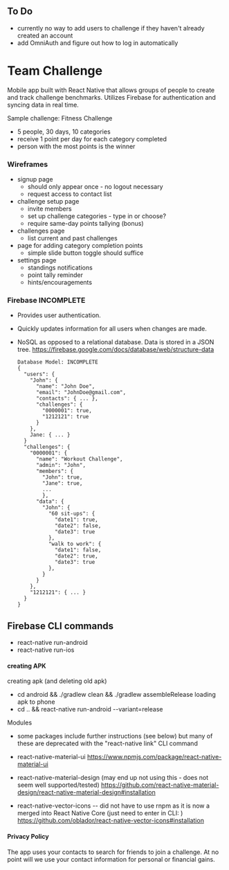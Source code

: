 ## To Do
- currently no way to add users to challenge if they haven't already created an account
- add OmniAuth and figure out how to log in automatically


# Team Challenge
Mobile app built with React Native that allows groups of people to create and track challenge benchmarks. Utilizes Firebase for authentication and syncing data in real time.

Sample challenge: Fitness Challenge
- 5 people, 30 days, 10 categories
- receive 1 point per day for each category completed
- person with the most points is the winner

### Wireframes
- signup page
  - should only appear once - no logout necessary
  - request access to contact list
- challenge setup page
  - invite members
  - set up challenge categories - type in or choose?
  - require same-day points tallying (bonus)
- challenges page
  - list current and past challenges
- page for adding category completion points
  - simple slide button toggle should suffice
- settings page
  - standings notifications
  - point tally reminder
  - hints/encouragements

### Firebase INCOMPLETE
- Provides user authentication.
- Quickly updates information for all users when changes are made.
- NoSQL as opposed to a relational database. Data is stored in a JSON tree.
https://firebase.google.com/docs/database/web/structure-data

      Database Model: INCOMPLETE
      {
        "users": {
          "John": {
            "name": "John Doe",
            "email": "JohnDoe@gmail.com",
            "contacts": { ... },
            "challenges": {
              "0000001": true,
              "1212121": true
            }
          },
          Jane: { ... }
        }
        "challenges": {
          "0000001": {
            "name": "Workout Challenge",
            "admin": "John",
            "members": {
              "John": true,
              "Jane": true,
              ...
              },
            "data": {
              "John": {
                "60 sit-ups": {
                  "date1": true,
                  "date2": false,
                  "date3": true
                },
                "walk to work": {
                  "date1": false,
                  "date2": true,
                  "date3": true
                },
              }
            }
          },
          "1212121": { ... }
        }
      }

## Firebase CLI commands
- react-native run-android
- react-native run-ios

#### creating APK
creating apk (and deleting old apk)
- cd android && ./gradlew clean && ./gradlew assembleRelease
loading apk to phone
- cd .. && react-native run-android --variant=release


Modules
- some packages include further instructions (see below) but many of these are
deprecated with the "react-native link" CLI command

- react-native-material-ui
https://www.npmjs.com/package/react-native-material-ui

- react-native-material-design (may end up not using this - does not seem well supported/tested)
https://github.com/react-native-material-design/react-native-material-design#installation


- react-native-vector-icons
   -- did not have to use rnpm as it is now a merged into React Native Core
   (just need to enter in CLI: <react-native link>)
https://github.com/oblador/react-native-vector-icons#installation


#### Privacy Policy
The app uses your contacts to search for friends to join a challenge.
At no point will we use your contact information for personal or
financial gains.
